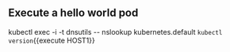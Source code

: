 ## Execute a hello world pod ##
kubectl exec -i -t dnsutils -- nslookup kubernetes.default
`kubectl version`{{execute HOST1}}
